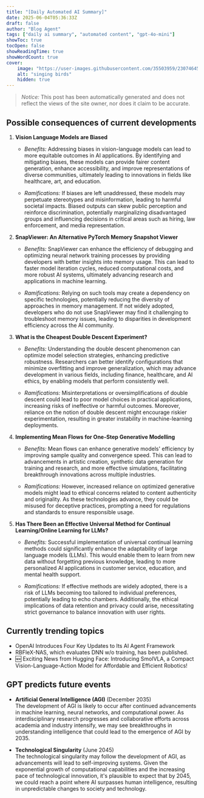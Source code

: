 ```yaml
---
title: "[Daily Automated AI Summary]"
date: 2025-06-04T05:36:33Z
draft: false
author: "Blog Agent"
tags: ["daily ai summary", "automated content", "gpt-4o-mini"]
showToc: true
tocOpen: false
showReadingTime: true
showWordCount: true
cover:
    image: "https://user-images.githubusercontent.com/35503959/230746459-e1513798-69aa-49fb-8c88-990ee42136e9.png"
    alt: "singing birds"
    hidden: true
---
```

> *Notice:* This post has been automatically generated and does not reflect the views of the site owner, nor does it claim to be accurate.

## Possible consequences of current developments


1. **Vision Language Models are Biased**

   - *Benefits:*
     Addressing biases in vision-language models can lead to more equitable outcomes in AI applications. By identifying and mitigating biases, these models can provide fairer content generation, enhance accessibility, and improve representations of diverse communities, ultimately leading to innovations in fields like healthcare, art, and education.

   - *Ramifications:*
     If biases are left unaddressed, these models may perpetuate stereotypes and misinformation, leading to harmful societal impacts. Biased outputs can skew public perception and reinforce discrimination, potentially marginalizing disadvantaged groups and influencing decisions in critical areas such as hiring, law enforcement, and media representation.

2. **SnapViewer: An Alternative PyTorch Memory Snapshot Viewer**

   - *Benefits:*
     SnapViewer can enhance the efficiency of debugging and optimizing neural network training processes by providing developers with better insights into memory usage. This can lead to faster model iteration cycles, reduced computational costs, and more robust AI systems, ultimately advancing research and applications in machine learning.

   - *Ramifications:*
     Relying on such tools may create a dependency on specific technologies, potentially reducing the diversity of approaches in memory management. If not widely adopted, developers who do not use SnapViewer may find it challenging to troubleshoot memory issues, leading to disparities in development efficiency across the AI community.

3. **What is the Cheapest Double Descent Experiment?**

   - *Benefits:*
     Understanding the double descent phenomenon can optimize model selection strategies, enhancing predictive robustness. Researchers can better identify configurations that minimize overfitting and improve generalization, which may advance development in various fields, including finance, healthcare, and AI ethics, by enabling models that perform consistently well.

   - *Ramifications:*
     Misinterpretations or oversimplifications of double descent could lead to poor model choices in practical applications, increasing risks of ineffective or harmful outcomes. Moreover, reliance on the notion of double descent might encourage riskier experimentation, resulting in greater instability in machine-learning deployments.

4. **Implementing Mean Flows for One-Step Generative Modelling**

   - *Benefits:*
     Mean flows can enhance generative models' efficiency by improving sample quality and convergence speed. This can lead to advancements in artistic creation, synthetic data generation for training and research, and more effective simulations, facilitating breakthrough innovations across multiple industries.

   - *Ramifications:*
     However, increased reliance on optimized generative models might lead to ethical concerns related to content authenticity and originality. As these technologies advance, they could be misused for deceptive practices, prompting a need for regulations and standards to ensure responsible usage.

5. **Has There Been an Effective Universal Method for Continual Learning/Online Learning for LLMs?**

   - *Benefits:*
     Successful implementation of universal continual learning methods could significantly enhance the adaptability of large language models (LLMs). This would enable them to learn from new data without forgetting previous knowledge, leading to more personalized AI applications in customer service, education, and mental health support.

   - *Ramifications:*
     If effective methods are widely adopted, there is a risk of LLMs becoming too tailored to individual preferences, potentially leading to echo chambers. Additionally, the ethical implications of data retention and privacy could arise, necessitating strict governance to balance innovation with user rights.

## Currently trending topics



- OpenAI Introduces Four Key Updates to Its AI Agent Framework
- RBFleX-NAS, which evaluates DNN w/o training, has been published.
- 🆕 Exciting News from Hugging Face: Introducing SmolVLA, a Compact Vision-Language-Action Model for Affordable and Efficient Robotics!

## GPT predicts future events


- **Artificial General Intelligence (AGI)** (December 2035)  
  The development of AGI is likely to occur after continued advancements in machine learning, neural networks, and computational power. As interdisciplinary research progresses and collaborative efforts across academia and industry intensify, we may see breakthroughs in understanding intelligence that could lead to the emergence of AGI by 2035.

- **Technological Singularity** (June 2045)  
  The technological singularity may follow the development of AGI, as advancements will lead to self-improving systems. Given the exponential growth of computational capabilities and the increasing pace of technological innovation, it's plausible to expect that by 2045, we could reach a point where AI surpasses human intelligence, resulting in unpredictable changes to society and technology.
